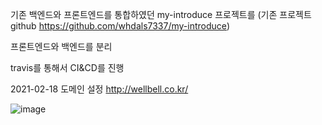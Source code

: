 기존 백엔드와 프론트엔드를 통합하였던 my-introduce 프로젝트를 (기존 프로젝트 github https://github.com/whdals7337/my-introduce)

프론트엔드와 백엔드를 분리

travis를 통해서 CI&CD를 진행

2021-02-18 도메인 설정
http://wellbell.co.kr/

![image](https://user-images.githubusercontent.com/55545105/109241111-1d3ebb80-781c-11eb-9915-f3a735abe978.png)

